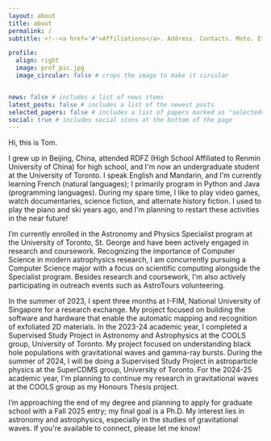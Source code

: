 ```yaml
---
layout: about
title: about
permalink: /
subtitle: <!--<a href='#'>Affiliations</a>. Address. Contacts. Moto. Etc.-->

profile:
  align: right
  image: prof_pic.jpg
  image_circular: false # crops the image to make it circular


news: false # includes a list of news items
latest_posts: false # includes a list of the newest posts
selected_papers: false # includes a list of papers marked as "selected={true}"
social: true # includes social icons at the bottom of the page
---
```

Hi, this is Tom.

I grew up in Beijing, China, attended RDFZ (High School Affiliated to Renmin University of China) for high school, and I'm now an undergraduate student at the University of Toronto. I speak English and Mandarin, and I'm currently learning French (natural languages); I primarily program in Python and Java (programming languages). During my spare time, I like to play video games, watch documentaries, science fiction, and alternate history fiction. I used to play the piano and ski years ago, and I'm planning to restart these activities in the near future!

I’m currently enrolled in the Astronomy and Physics Specialist program at the University of Toronto, St. George and have been actively engaged in research and coursework. Recognizing the importance of Computer Science in modern astrophysics research, I am concurrently pursuing a Computer Science major with a focus on scientific computing alongside the Specialist program. Besides research and coursework, I'm also actively participating in outreach events such as AstroTours volunteering. 

In the summer of 2023, I spent three months at I-FIM, National University of Singapore for a research exchange. My project focused on building the software and hardware that enable the automatic mapping and recognition of exfoliated 2D materials. In the 2023-24 academic year, I completed a Supervised Study Project in Astronomy and Astrophysics at the COOLS group, University of Toronto. My project focused on understanding black hole populations with gravitational waves and gamma-ray bursts. During the summer of 2024, I will be doing a Supervised Study Project in astroparticle physics at the SuperCDMS group, University of Toronto. For the 2024-25 academic year, I'm planning to continue my research in gravitational waves at the COOLS group as my Honours Thesis project.

I’m approaching the end of my degree and planning to apply for graduate school with a Fall 2025 entry; my final goal is a Ph.D. My interest lies in astronomy and astrophysics, especially in the studies of gravitational waves. If you're available to connect, please let me know!
